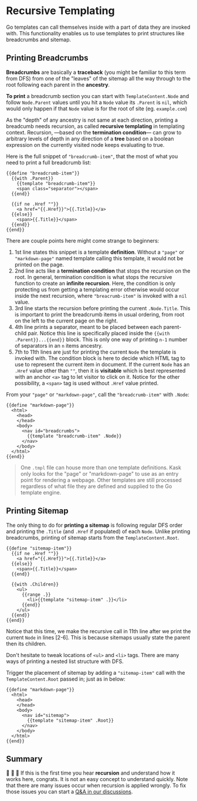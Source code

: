 # Recursive Templating

Go templates can call themselves inside with a part of data they are invoked with. This functionality enables us to use templates to print structures like breadcrumbs and sitemap.

## Printing Breadcrumbs

**Breadcrumbs** are basically a **traceback** (you might be familiar to this term from DFS) from one of the "leaves" of the sitemap all the way through to the root following each parent in the **ancestry**.

**To print** a breadcrumb section you can start with `TemplateContent.Node` and follow `Node.Parent` values until you hit a `Node` value its `.Parent` is `nil`, which would only happen if that `Node` value is for the root of site (eg. `example.com`)

As the "depth" of any ancestry is not same at each direction, printing a breadcumb needs recursion, as called **recursive templating** in templating context. Recursion, —based on the **termination condition**— can grow to arbitrary levels of depth in any direction of a **tree** based on a boolean expression on the currently visited node keeps evaluating to true.

Here is the full snippet of `"breadcrumb-item"`, that the most of what you need to print a full breadcrumb list:

```go-html-template
{{define "breadcrumb-item"}}
  {{with .Parent}}
    {{template "breadcrumb-item"}}
    <span class="separator"></span>
  {{end}}

  {{if ne .Href ""}}
    <a href="{{.Href}}">{{.Title}}</a>
  {{else}}
    <span>{{.Title}}</span>
  {{end}}
{{end}}
```

There are couple points here might come strange to beginners:

1. 1st line states this snippet is a template **definition**. Without a `"page"` or `"markdown-page"` named template calling this template, it would not be printed on the page.
1. 2nd line acts like a **termination condition** that stops the recursion on the root. In general, termination condition is what stops the recursive function to create an **infinite recursion**. Here, the condition is only protecting us from getting a templating error otherwise would occur inside the next recursion, where `"breacrumb-item"` is invoked with a `nil` value.
1. 3rd line starts the recursion before printing the current `.Node.Title`. This is important to print the breadcrumb items in usual ordering, from root on the left to the current page on the right.
1. 4th line prints a separator, meant to be placed between each parent-child pair. Notice this line is specifically placed inside the `{{with .Parent}}...{{end}}` block. This is only one way of printing `n-1` number of separators in an `n` items ancestry.
1. 7th to 11th lines are just for printing the current `Node` the template is invoked with. The condition block is here to decide which HTML tag to use to represent the current item in document. If the current `Node` has an `.Href` value other than `""`, then it is **visitable** which is best represented with an anchor `<a>` tag to let visitor to click on it. Notice for the other possibility, a `<span>` tag is used without `.Href` value printed.

From your `"page"` or `"markdown-page"`, call the `"breadcrumb-item"` with `.Node`:

```go-html-template
{{define "markdown-page"}}
  <html>
    <head>
    </head>
    <body>
      <nav id="breadcrumbs">
        {{template "breadcrumb-item" .Node}}
      </nav>
    </body>
  </html>
{{end}}
```

> One `.tmpl` file can house more than one template definitions. Kask only looks for the "page" or "markdown-page" to use as an entry point for rendering a webpage. Other templates are still processed regardless of what file they are defined and supplied to the Go template engine.

## Printing Sitemap

The only thing to do for **printing a sitemap** is following regular DFS order and printing the `.Title` (and `.Href` if populated) of each `Node`. Unlike printing breadcrumbs, printing of sitemap starts from the `TemplateContent.Root`.

```go-html-template
{{define "sitemap-item"}}
  {{if ne .Href ""}}
    <a href="{{.Href}}">{{.Title}}</a>
  {{else}}
    <span>{{.Title}}</span>
  {{end}}

  {{with .Children}}
    <ul>
      {{range .}}
        <li>{{template "sitemap-item" .}}</li>
      {{end}}
    </ul>
  {{end}}
{{end}}
```

Notice that this time, we make the recursive call in 11th line after we print the current `Node` in lines [2-6]. This is because sitemaps usually state the parent then its children.

Don't hesitate to tweak locations of `<ul>` and `<li>` tags. There are many ways of printing a nested list structure with DFS.

Trigger the placement of sitemap by adding a `"sitemap-item"` call with the `TemplateContent.Root` passed in; just as in below:

```go-html-template
{{define "markdown-page"}}
  <html>
    <head>
    </head>
    <body>
      <nav id="sitemap">
        {{template "sitemap-item" .Root}}
      </nav>
    </body>
  </html>
{{end}}
```

## Summary

🥳 🎉 👏 If this is the first time you hear **recursion** and understand how it works here, congrats. It is not an easy concept to understand quickly. Note that there are many issues occur when recursion is applied wrongly. To fix those issues you can start a [Q&A in our discussions](https://github.com/ufukty/kask/discussions/categories/q-a).
